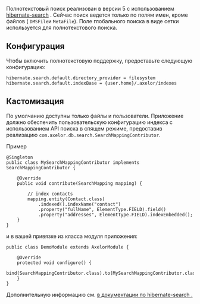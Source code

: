 Полнотекстовый поиск реализован в версии 5 с использованием [hibernate-search](http://hibernate.org/search) . Сейчас поиск ведется только по полям имен, кроме файлов ( `DMSFile`и `MetaFile`). Поле глобального поиска в виде сетки используется для полнотекстового поиска.

[](#configuration)Конфигурация
------------------------------

Чтобы включить полнотекстовую поддержку, предоставьте следующую конфигурацию:

    hibernate.search.default.directory_provider = filesystem
    hibernate.search.default.indexBase = {user.home}/.axelor/indexes


[](#customization)Кастомизация
------------------------------

По умолчанию доступны только файлы и пользователи. Приложение должно обеспечить пользовательскую конфигурацию индекса с использованием API поиска в спящем режиме, предоставив реализацию `com.axelor.db.search.SearchMappingContributor`.

Пример

    @Singleton
    public class MySearchMappingContributor implements SearchMappingContributor {
    
        @Override
        public void contribute(SearchMapping mapping) {
    
            // index contacts
            mapping.entity(Contact.class)
                .indexed().indexName("contact")
                .property("fullName", ElementType.FIELD).field()
                .property("addresses", ElementType.FIELD).indexEmbedded();
        }
    }


и в вашей привязке из класса модуля приложения:

    public class DemoModule extends AxelorModule {
    
        @Override
        protected void configure() {
            bind(SearchMappingContributor.class).to(MySearchMappingContributor.class);
        }
    }


Дополнительную информацию см. [в документации по hibernate-search .](https://docs.jboss.org/hibernate/search/5.7/reference/en-US/html_single/#hsearch-mapping-programmaticapi)